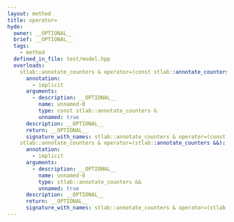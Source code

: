 ```yaml
---
layout: method
title: operator=
hyde:
  owner: __OPTIONAL__
  brief: __OPTIONAL__
  tags:
    - method
  defined_in_file: test/model.hpp
  overloads:
    stlab::annotate_counters & operator=(const stlab::annotate_counters &):
      annotation:
        - implicit
      arguments:
        - description: __OPTIONAL__
          name: unnamed-0
          type: const stlab::annotate_counters &
          unnamed: true
      description: __OPTIONAL__
      return: __OPTIONAL__
      signature_with_names: stlab::annotate_counters & operator=(const stlab::annotate_counters &)
    stlab::annotate_counters & operator=(stlab::annotate_counters &&):
      annotation:
        - implicit
      arguments:
        - description: __OPTIONAL__
          name: unnamed-0
          type: stlab::annotate_counters &&
          unnamed: true
      description: __OPTIONAL__
      return: __OPTIONAL__
      signature_with_names: stlab::annotate_counters & operator=(stlab::annotate_counters &&)
---
```

